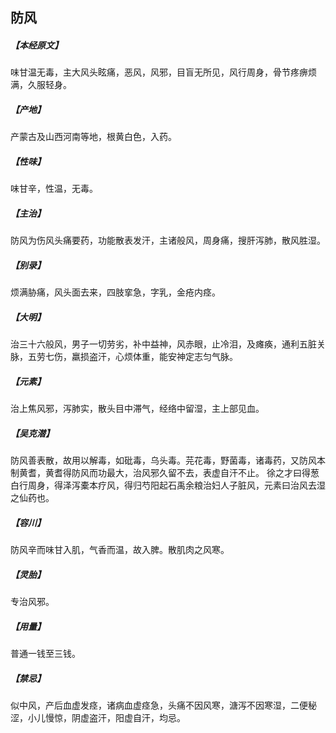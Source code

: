 ## 防风

##### 【本经原文】
味甘温无毒，主大风头眩痛，恶风，风邪，目盲无所见，风行周身，骨节疼痹烦满，久服轻身。
##### 【产地】
产蒙古及山西河南等地，根黄白色，入药。
##### 【性味】
味甘辛，性温，无毒。
##### 【主治】
防风为伤风头痛要药，功能散表发汗，主诸般风，周身痛，搜肝泻肺，散风胜湿。
##### 【别录】
烦满胁痛，风头面去来，四肢挛急，字乳，金疮内痉。
##### 【大明】
治三十六般风，男子一切劳劣，补中益神，风赤眼，止冷泪，及瘫痪，通利五脏关脉，五劳七伤，羸损盗汗，心烦体重，能安神定志匀气脉。
##### 【元素】
治上焦风邪，泻肺实，散头目中滞气，经络中留湿，主上部见血。
##### 【吴克潜】
防风善表散，故用以解毒，如砒毒，乌头毒。芫花毒，野菌毒，诸毒药，又防风本制黄耆，黄耆得防风而功最大，治风邪久留不去，表虚自汗不止。
徐之才曰得葱白行周身，得泽泻橐本疗风，得归芍阳起石禹余粮治妇人子脏风，元素曰治风去湿之仙药也。
##### 【容川】
防风辛而味甘入肌，气香而温，故入脾。散肌肉之风寒。
##### 【灵胎】
专治风邪。
##### 【用量】
普通一钱至三钱。
##### 【禁忌】
似中风，产后血虚发痉，诸病血虚痉急，头痛不因风寒，溏泻不因寒湿，二便秘涩，小儿慢惊，阴虚盗汗，阳虚自汗，均忌。